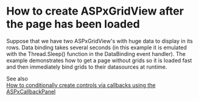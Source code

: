 # How to create ASPxGridView after the page has been loaded


<p>Suppose that we have two ASPxGridView's with  huge data to display in its rows. Data binding takes several seconds (in this example it is emulated with the Thread.Sleep() function in the DataBinding event handler). The example demonstrates how to get a page without grids so it is loaded fast and then immediately bind grids to their datasources at runtime. </p><p>See also<br />
<a href="https://www.devexpress.com/Support/Center/p/E1907">How to conditionally create controls via callbacks using the ASPxCallbackPanel</a></p>

<br/>


